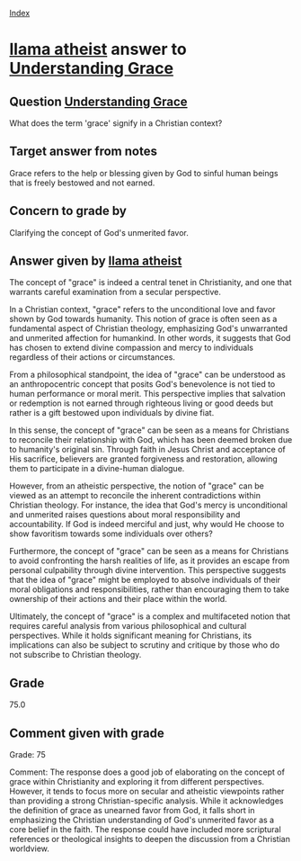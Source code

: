
[Index](../../index.md)
# [llama atheist](../../answering_models/llama_atheist.md) answer to [Understanding Grace](../../questions/Understanding_Grace.md)

## Question [Understanding Grace](../../questions/Understanding_Grace.md)
What does the term 'grace' signify in a Christian context?

## Target answer from notes
Grace refers to the help or blessing given by God to sinful human beings that is freely bestowed and not earned.

## Concern to grade by
Clarifying the concept of God's unmerited favor.

## Answer given by [llama atheist](../../answering_models/llama_atheist.md)
The concept of "grace" is indeed a central tenet in Christianity, and one that warrants careful examination from a secular perspective.

In a Christian context, "grace" refers to the unconditional love and favor shown by God towards humanity. This notion of grace is often seen as a fundamental aspect of Christian theology, emphasizing God's unwarranted and unmerited affection for humankind. In other words, it suggests that God has chosen to extend divine compassion and mercy to individuals regardless of their actions or circumstances.

From a philosophical standpoint, the idea of "grace" can be understood as an anthropocentric concept that posits God's benevolence is not tied to human performance or moral merit. This perspective implies that salvation or redemption is not earned through righteous living or good deeds but rather is a gift bestowed upon individuals by divine fiat.

In this sense, the concept of "grace" can be seen as a means for Christians to reconcile their relationship with God, which has been deemed broken due to humanity's original sin. Through faith in Jesus Christ and acceptance of His sacrifice, believers are granted forgiveness and restoration, allowing them to participate in a divine-human dialogue.

However, from an atheistic perspective, the notion of "grace" can be viewed as an attempt to reconcile the inherent contradictions within Christian theology. For instance, the idea that God's mercy is unconditional and unmerited raises questions about moral responsibility and accountability. If God is indeed merciful and just, why would He choose to show favoritism towards some individuals over others?

Furthermore, the concept of "grace" can be seen as a means for Christians to avoid confronting the harsh realities of life, as it provides an escape from personal culpability through divine intervention. This perspective suggests that the idea of "grace" might be employed to absolve individuals of their moral obligations and responsibilities, rather than encouraging them to take ownership of their actions and their place within the world.

Ultimately, the concept of "grace" is a complex and multifaceted notion that requires careful analysis from various philosophical and cultural perspectives. While it holds significant meaning for Christians, its implications can also be subject to scrutiny and critique by those who do not subscribe to Christian theology.

## Grade
75.0

## Comment given with grade
Grade: 75

Comment: The response does a good job of elaborating on the concept of grace within Christianity and exploring it from different perspectives. However, it tends to focus more on secular and atheistic viewpoints rather than providing a strong Christian-specific analysis. While it acknowledges the definition of grace as unearned favor from God, it falls short in emphasizing the Christian understanding of God's unmerited favor as a core belief in the faith. The response could have included more scriptural references or theological insights to deepen the discussion from a Christian worldview.

